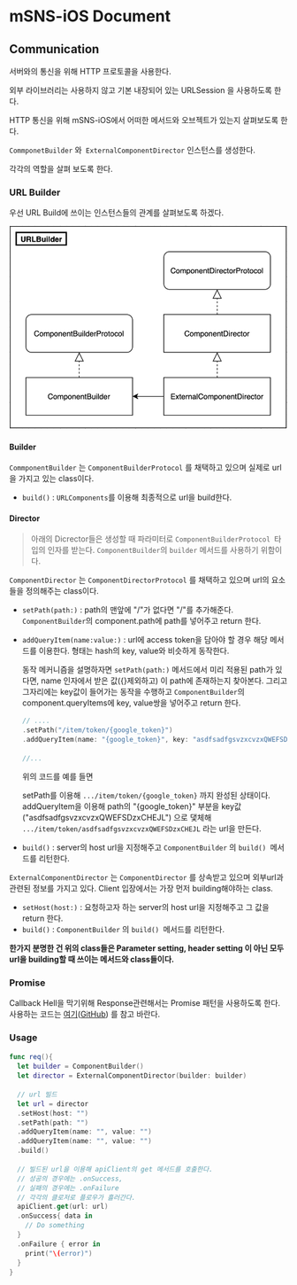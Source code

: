 # mSNS-iOS Document

## Communication

서버와의 통신을 위해 HTTP 프로토콜을 사용한다.

외부 라이브러리는 사용하지 않고 기본 내장되어 있는 URLSession 을 사용하도록 한다.

HTTP 통신을 위해 mSNS-iOS에서 어떠한 메서드와 오브젝트가 있는지 살펴보도록 한다.



`CommponetBuilder` 와` ExternalComponentDirector` 인스턴스를 생성한다.

각각의 역할을 살펴 보도록 한다.

### URL Builder

우선 URL Build에 쓰이는 인스턴스들의 관계를 살펴보도록 하겠다.

![image-20200412185747412](HttpComm.assets/image-20200412185747412.png)

#### Builder

`CommponentBuilder` 는 `ComponentBuilderProtocol` 를 채택하고 있으며 실제로 url을 가지고 있는 class이다.

* `build()` : `URLComponents`를 이용해 최종적으로 url을 build한다.

#### Director

>  아래의 Dicrector들은 생성할 때 파라미터로 `ComponentBuilderProtocol `타입의 인자를 받는다.
> `ComponentBuilder`의 `builder` 메서드를 사용하기 위함이다.

`ComponentDirector` 는 `ComponentDirectorProtocol` 를 채택하고 있으며 url의 요소들을 정의해주는 class이다.

* `setPath(path:)` :  path의 맨앞에 "/"가 없다면 "/"를 추가해준다. `ComponentBuilder`의 component.path에 path를 넣어주고 return 한다.

* `addQueryItem(name:value:)` : url에 access token을 담아야 할 경우 해당 메서드를 이용한다. 형태는 hash의 key, value와 비슷하게 동작한다.

  동작 메커니즘을 설명하자면 `setPath(path:)` 메서드에서 미리 적용된 path가 있다면, name 인자에서 받은 값({}제외하고) 이 path에 존재하는지 찾아본다. 그리고 그자리에는 key값이 들어가는 동작을 수행하고 `ComponentBuilder`의 component.queryItems에 key, value쌍을 넣어주고 return 한다.

  ```swift
  // ....
  .setPath("/item/token/{google_token}")
  .addQueryItem(name: "{google_token}", key: "asdfsadfgsvzxcvzxQWEFSDzxCHEJL")
  
  //...
  ```

  위의 코드를 예를 들면 

  setPath를 이용해 `.../item/token/{google_token}`  까지 완성된 상태이다.
  addQueryItem을 이용해 path의 "{google_token}" 부분을 key값("asdfsadfgsvzxcvzxQWEFSDzxCHEJL") 으로 댗체해 `.../item/token/asdfsadfgsvzxcvzxQWEFSDzxCHEJL` 라는 url을 만든다.

* `build()` : server의 host url을 지정해주고 `ComponentBuilder` 의 `build() `메서드를 리턴한다.



`ExternalComponentDirector` 는 `ComponentDirector` 를 상속받고 있으며 외부url과 관련된 정보를 가지고 있다. Client 입장에서는 가장 먼저 building해야하는 class.

* `setHost(host:)` : 요청하고자 하는 server의 host url을 지정해주고 그 값을 return 한다.
* `build()` :   `ComponentBuilder` 의 `build() `메서드를 리턴한다.



**한가지 분명한 건 위의 class들은 Parameter setting, header setting 이 아닌 모두 url을 building할 때 쓰이는 메서드와 class들이다.**



### Promise

Callback Hell을 막기위해 Response관련해서는 Promise 패턴을 사용하도록 한다.
사용하는 코드는 [여기](https://theswiftdev.com/promises-in-swift-for-beginners/)([GitHub](https://github.com/CoreKit/Promises)) 를 참고 바란다.



### Usage

```swift
func req(){
  let builder = ComponentBuilder()
  let director = ExternalComponentDirector(builder: builder)
	
  // url 빌드
  let url = director
  .setHost(host: "")
  .setPath(path: "")
  .addQueryItem(name: "", value: "")
  .addQueryItem(name: "", value: "")
  .build()

  // 빌드된 url을 이용해 apiClient의 get 메서드를 호출한다.
  // 성공의 경우에는 .onSuccess,
  // 실패의 경우에는 .onFailure
  // 각각의 클로저로 플로우가 흘러간다.
  apiClient.get(url: url)
  .onSuccess{ data in
  	// Do something
  }
  .onFailure { error in
  	print("\(error)")
  }
}
```

